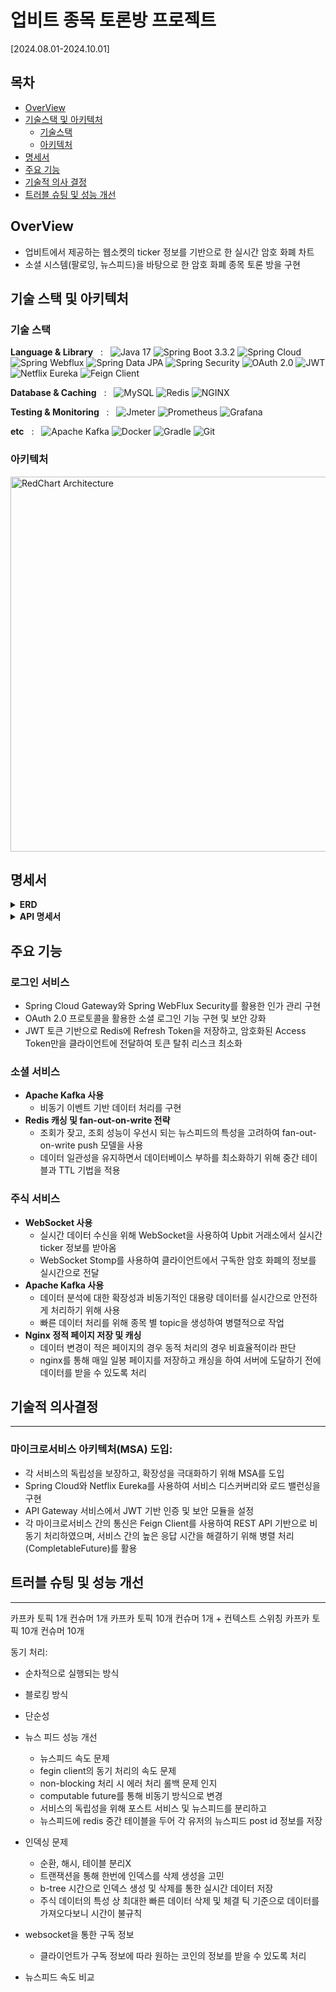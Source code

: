 # 업비트 종목 토론방 프로젝트

[2024.08.01-2024.10.01]

## 목차

- [OverView](#overview)
- [기술스택 및 아키텍처](#기술-스택-및-아키텍처)
    - [기술스택](#기술-스택)
    - [아키텍처](#아키텍처)
- [명세서](#명세서)
- [주요 기능](#주요-기능)
- [기술적 의사 결정](#기술적-의사-결정)
- [트러블 슈팅 및 성능 개선](#트러블-슈팅-및-성능-개선)

## OverView

- 업비트에서 제공하는 웹소켓의 ticker 정보를 기반으로 한 실시간 암호 화폐 차트
- 소셜 시스템(팔로잉, 뉴스피드)을 바탕으로 한 암호 화폐 종목 토론 방을 구현

## 기술 스택 및 아키텍처

### 기술 스택

**Language & Library** &nbsp; : &nbsp;
<img src="https://img.shields.io/badge/Java-17-007396?style=for-the-badge&logo=java&logoColor=white" alt="Java 17">
<img src="https://img.shields.io/badge/SpringBoot-3.3.2-6DB33F?style=for-the-badge&logo=springboot&logoColor=white" alt="Spring Boot 3.3.2">
<img src="https://img.shields.io/badge/Spring%20Cloud-2023.0.3-6DB33F?style=for-the-badge&logo=spring&logoColor=white" alt="Spring Cloud">
<img src="https://img.shields.io/badge/Spring%20Webflux-6DB33F?style=for-the-badge&logo=Spring&logoColor=white" alt="Spring Webflux">
<img src="https://img.shields.io/badge/Spring%20Data%20JPA-6DB33F?style=for-the-badge&logo=spring&logoColor=white" alt="Spring Data JPA">
<img src="https://img.shields.io/badge/Spring%20Security-6DB33F?style=for-the-badge&logo=Spring%20Security&logoColor=white" alt="Spring Security">
<img src="https://img.shields.io/badge/OAuth2.0-4285F4?style=for-the-badge&logo=oauth&logoColor=white" alt="OAuth 2.0">
<img src="https://img.shields.io/badge/JWT-000000?style=for-the-badge&logo=JSON%20web%20tokens&logoColor=white" alt="JWT">
<img src="https://img.shields.io/badge/Netflix%20Eureka-302E31?style=for-the-badge&logo=Netflix&logoColor=white" alt="Netflix Eureka">
<img src="https://img.shields.io/badge/Feign%20Client-6DB33F?style=for-the-badge&logo=spring&logoColor=white" alt="Feign Client">

**Database & Caching** &nbsp; : &nbsp;
<img src="https://img.shields.io/badge/MySQL-4479A1?style=for-the-badge&logo=mysql&logoColor=white" alt="MySQL">
<img src="https://img.shields.io/badge/Redis-DC382D?style=for-the-badge&logo=redis&logoColor=white" alt="Redis">
<img src="https://img.shields.io/badge/NGINX-009639?style=for-the-badge&logo=nginx&logoColor=white" alt="NGINX">

**Testing & Monitoring** &nbsp; : &nbsp;
<img src="https://img.shields.io/badge/Jmeter-D22128?style=for-the-badge&logo=apachejmeter&logoColor=white" alt="Jmeter">
<img src="https://img.shields.io/badge/Prometheus-E6522C?style=for-the-badge&logo=prometheus&logoColor=white" alt="Prometheus">
<img src="https://img.shields.io/badge/Grafana-F46800?style=for-the-badge&logo=grafana&logoColor=white" alt="Grafana">

**etc** &nbsp; : &nbsp;
<img src="https://img.shields.io/badge/Apache%20Kafka-231F20?style=for-the-badge&logo=apachekafka&logoColor=white" alt="Apache Kafka">
<img src="https://img.shields.io/badge/Docker-2496ED?style=for-the-badge&logo=docker&logoColor=white" alt="Docker">
<img src="https://img.shields.io/badge/Gradle-02303A?style=for-the-badge&logo=gradle&logoColor=white" alt="Gradle">
<img src="https://img.shields.io/badge/Git-F05032?style=for-the-badge&logo=git&logoColor=white" alt="Git">

### 아키텍처

<img src="img\odiro_architecture.png" alt="RedChart Architecture" width="600">

## 명세서

<details><summary><strong>ERD</strong></summary>

<img src="img\odiro_ERD.png" alt="RedChart ERD" width="600">
</details>

<details><summary><strong>API 명세서</strong></summary>

스웨거 링크 추가 예정
</details>

## 주요 기능

### 로그인 서비스

- Spring Cloud Gateway와 Spring WebFlux Security를 활용한 인가 관리 구현
- OAuth 2.0 프로토콜을 활용한 소셜 로그인 기능 구현 및 보안 강화
- JWT 토큰 기반으로 Redis에 Refresh Token을 저장하고, 암호화된 Access Token만을 클라이언트에 전달하여 토큰 탈취 리스크 최소화

### 소셜 서비스

- **Apache Kafka 사용**
    - 비동기 이벤트 기반 데이터 처리를 구현
- **Redis 캐싱 및 fan-out-on-write 전략**
    - 조회가 잦고, 조회 성능이 우선시 되는 뉴스피드의 특성을 고려하여 fan-out-on-write push 모델을 사용
    - 데이터 일관성을 유지하면서 데이터베이스 부하를 최소화하기 위해 중간 테이블과 TTL 기법을 적용

### 주식 서비스

- **WebSocket 사용**
    - 실시간 데이터 수신을 위해 WebSocket을 사용하여 Upbit 거래소에서 실시간 ticker 정보를 받아옴
    - WebSocket Stomp를 사용하여 클라이언트에서 구독한 암호 화폐의 정보를 실시간으로 전달
- **Apache Kafka 사용**
    - 데이터 분석에 대한 확장성과 비동기적인 대용량 데이터를 실시간으로 안전하게 처리하기 위해 사용
    - 빠른 데이터 처리를 위해 종목 별 topic을 생성하여 병렬적으로 작업
- **Nginx 정적 페이지 저장 및 캐싱**
    - 데이터 변경이 적은 페이지의 경우 동적 처리의 경우 비효율적이라 판단
    - nginx를 통해 매일 일봉 페이지를 저장하고 캐싱을 하여 서버에 도달하기 전에 데이터를 받을 수 있도록 처리

## 기술적 의사결정

---

### 마이크로서비스 아키텍처(MSA) 도입:

- 각 서비스의 독립성을 보장하고, 확장성을 극대화하기 위해 MSA를 도입
- Spring Cloud와 Netflix Eureka를 사용하여 서비스 디스커버리와 로드 밸런싱을 구현
- API Gateway 서비스에서 JWT 기반 인증 및 보안 모듈을 설정
- 각 마이크로서비스 간의 통신은 Feign Client를 사용하여 REST API 기반으로 비동기 처리하였으며, 서비스 간의 높은 응답 시간을 해결하기 위해 병렬 처리(CompletableFuture)를
  활용

## 트러블 슈팅 및 성능 개선

---

카프카 토픽 1개 컨슈머 1개
카프카 토픽 10개 컨슈머 1개 + 컨텍스트 스위칭
카프카 토픽 10개 컨슈머 10개

동기 처리:

- 순차적으로 실행되는 방식
- 블로킹 방식
- 단순성


- 뉴스 피드 성능 개선
    - 뉴스피드 속도 문제
    - fegin client의 동기 처리의 속도 문제
    - non-blocking 처리 시 에러 처리 롤백 문제 인지
    - computable future를 통해 비동기 방식으로 변경
    - 서비스의 독립성을 위해 포스트 서비스 및 뉴스피드를 분리하고
    - 뉴스피드에 redis 중간 테이블을 두어 각 유저의 뉴스피드 post id 정보를 저장


- 인덱싱 문제
    - 순환, 해시, 테이블 분리X
    - 트랜잭션을 통해 한번에 인덱스를 삭제 생성을 고민
    - b-tree 시간으로 인덱스 생성 및 삭제를 통한 실시간 데이터 저장
    - 주식 데이터의 특성 상 최대한 빠른 데이터 삭제 및 체결 틱 기준으로 데이터를 가져오다보니 시간이 불규칙

- websocket을 통한 구독 정보
    - 클라이언트가 구독 정보에 따라 원하는 코인의 정보를 받을 수 있도록 처리

- 뉴스피드 속도 비교
